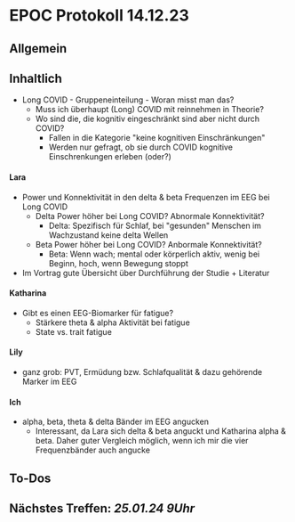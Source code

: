 # EPOC Protokoll 14.12.23
## Allgemein
## Inhaltlich
- Long COVID - Gruppeneinteilung - Woran misst man das?
  - Muss ich überhaupt (Long) COVID mit reinnehmen in Theorie?
  - Wo sind die, die kognitiv eingeschränkt sind aber nicht durch COVID?
    - Fallen in die Kategorie "keine kognitiven Einschränkungen"
    - Werden nur gefragt, ob sie durch COVID kognitive Einschrenkungen erleben (oder?)
#### Lara
- Power und Konnektivität in den delta & beta Frequenzen im EEG bei Long COVID
  - Delta Power höher bei Long COVID? Abnormale Konnektivität?
    - Delta: Spezifisch für Schlaf, bei "gesunden" Menschen im Wachzustand keine delta Wellen
  - Beta Power höher bei Long COVID? Anbormale Konnektivität?
    - Beta: Wenn wach; mental oder körperlich aktiv, wenig bei Beginn, hoch, wenn Bewegung stoppt
- Im Vortrag gute Übersicht über Durchführung der Studie + Literatur
#### Katharina
- Gibt es einen EEG-Biomarker für fatigue?
  - Stärkere theta & alpha Aktivität bei fatigue
  - State vs. trait fatigue
#### Lily
- ganz grob: PVT, Ermüdung bzw. Schlafqualität & dazu gehörende Marker im EEG
#### Ich
- alpha, beta, theta & delta Bänder im EEG angucken
  - Interessant, da Lara sich delta & beta anguckt und Katharina alpha & beta.
    Daher guter Vergleich möglich, wenn ich mir die vier Frequenzbänder auch angucke
## To-Dos
## Nächstes Treffen: *25.01.24 9Uhr*
